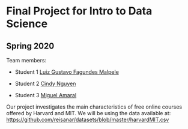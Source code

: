 # Final Project for Intro to Data Science

## Spring 2020

Team members: 

- Student 1 [Luiz Gustavo Fagundes Malpele](mailto:lfagundesmalpele664@floridapoly.edu)

- Student 2 [Cindy Nguyen](mailto:cnguyen5356@floridapoly.edu)

- Student 3 [Miguel Amaral](mailto:mamaral7542@floridapoly.edu)


Our project investigates the main characteristics of free online courses offered by Harvard and MIT.
We will be using the data available at: 
<https://github.com/reisanar/datasets/blob/master/harvardMIT.csv> 
